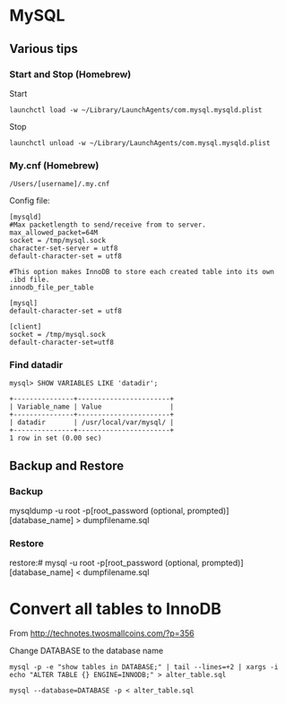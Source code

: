 # MySQL

## Various tips

### Start and Stop (Homebrew)

Start

    launchctl load -w ~/Library/LaunchAgents/com.mysql.mysqld.plist

Stop

    launchctl unload -w ~/Library/LaunchAgents/com.mysql.mysqld.plist


### My.cnf (Homebrew)

    /Users/[username]/.my.cnf
    
Config file:
    
    [mysqld]
    #Max packetlength to send/receive from to server.
    max_allowed_packet=64M
    socket = /tmp/mysql.sock
    character-set-server = utf8
    default-character-set = utf8

    #This option makes InnoDB to store each created table into its own .ibd file.
    innodb_file_per_table

    [mysql]
    default-character-set = utf8

    [client]
    socket = /tmp/mysql.sock
    default-character-set=utf8

### Find datadir

    mysql> SHOW VARIABLES LIKE 'datadir';

    +---------------+-----------------------+
    | Variable_name | Value                 |
    +---------------+-----------------------+
    | datadir       | /usr/local/var/mysql/ |
    +---------------+-----------------------+
    1 row in set (0.00 sec)


## Backup and Restore

### Backup
  mysqldump -u root -p[root_password (optional, prompted)] [database_name] > dumpfilename.sql

### Restore
  restore:# mysql -u root -p[root_password (optional, prompted)] [database_name] < dumpfilename.sql

# Convert all tables to InnoDB

From http://technotes.twosmallcoins.com/?p=356

Change DATABASE to the database name

    mysql -p -e "show tables in DATABASE;" | tail --lines=+2 | xargs -i echo "ALTER TABLE {} ENGINE=INNODB;" > alter_table.sql

    mysql --database=DATABASE -p < alter_table.sql